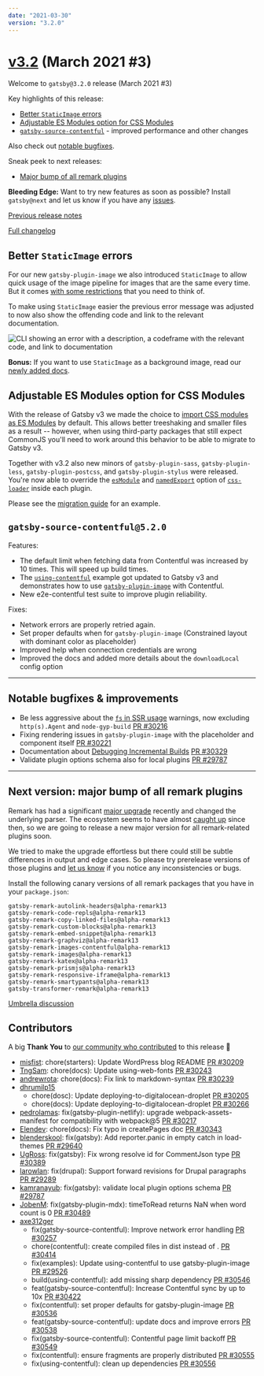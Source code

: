 ```yaml
---
date: "2021-03-30"
version: "3.2.0"
---
```


# [v3.2](https://github.com/gatsbyjs/gatsby/compare/gatsby@3.2.0-next.0...gatsby@3.2.0) (March 2021 #3)

Welcome to `gatsby@3.2.0` release (March 2021 #3)

Key highlights of this release:

- [Better `StaticImage` errors](#better-staticimage-errors)
- [Adjustable ES Modules option for CSS Modules](#adjustable-es-modules-option-for-css-modules)
- [`gatsby-source-contentful`](#gatsby-source-contentful520) - improved performance and other changes

Also check out [notable bugfixes](#notable-bugfixes).

Sneak peek to next releases:

- [Major bump of all remark plugins](#next-version-major-bump-of-all-remark-plugins)

**Bleeding Edge:** Want to try new features as soon as possible? Install `gatsby@next` and let us know
if you have any [issues](https://github.com/gatsbyjs/gatsby/issues).

[Previous release notes](/docs/reference/release-notes/v3.1)

[Full changelog](https://github.com/gatsbyjs/gatsby/compare/gatsby@3.2.0-next.0...gatsby@3.2.0)

## Better `StaticImage` errors

For our new `gatsby-plugin-image` we also introduced `StaticImage` to allow quick usage of the image pipeline for images that are the same every time. But it comes [with some restrictions](/docs/reference/built-in-components/gatsby-plugin-image/#restrictions-on-using-staticimage) that you need to think of.

To make using `StaticImage` easier the previous error message was adjusted to now also show the offending code and link to the relevant documentation.

![CLI showing an error with a description, a codeframe with the relevant code, and link to documentation](https://user-images.githubusercontent.com/213306/111302367-3a142500-864b-11eb-8768-d46e452e70f1.png)

**Bonus:** If you want to use `StaticImage` as a background image, read our [newly added docs](/docs/how-to/images-and-media/using-gatsby-plugin-image#background-images).

## Adjustable ES Modules option for CSS Modules

With the release of Gatsby v3 we made the choice to [import CSS modules as ES Modules](/docs/reference/release-notes/migrating-from-v2-to-v3/#css-modules-are-imported-as-es-modules) by default. This allows better treeshaking and smaller files as a result -- however, when using third-party packages that still expect CommonJS you'll need to work around this behavior to be able to migrate to Gatsby v3.

Together with v3.2 also new minors of `gatsby-plugin-sass`, `gatsby-plugin-less`, `gatsby-plugin-postcss`, and `gatsby-plugin-stylus` were released. You're now able to override the [`esModule`](https://github.com/webpack-contrib/css-loader#esmodule) and [`namedExport`](https://github.com/webpack-contrib/css-loader#namedexport) option of [`css-loader`](https://github.com/webpack-contrib/css-loader) inside each plugin.

Please see the [migration guide](/docs/reference/release-notes/migrating-from-v2-to-v3/#css-modules-are-imported-as-es-modules) for an example.

## `gatsby-source-contentful@5.2.0`

Features:

- The default limit when fetching data from Contentful was increased by 10 times. This will speed up build times.
- The [`using-contentful`](https://github.com/gatsbyjs/gatsby/tree/master/examples/using-contentful) example got updated to Gatsby v3 and demonstrates how to use [`gatsby-plugin-image`](https://github.com/gatsbyjs/gatsby/tree/master/packages/gatsby-plugin-image) with Contentful.
- New e2e-contentful test suite to improve plugin reliability.

Fixes:

- Network errors are properly retried again.
- Set proper defaults when for `gatsby-plugin-image` (Constrained layout with dominant color as placeholder)
- Improved help when connection credentials are wrong
- Improved the docs and added more details about the `downloadLocal` config option

---

## Notable bugfixes & improvements

- Be less aggressive about the [`fs` in SSR usage](https://www.gatsbyjs.com/docs/reference/release-notes/migrating-from-v2-to-v3/#using-fs-in-ssr) warnings, now excluding `http(s).Agent` and `node-gyp-build` [PR #30216](https://github.com/gatsbyjs/gatsby/pull/30216)
- Fixing rendering issues in `gatsby-plugin-image` with the placeholder and component itself [PR #30221](https://github.com/gatsbyjs/gatsby/pull/30221)
- Documentation about [Debugging Incremental Builds](/docs/debugging-incremental-builds/) [PR #30329](https://github.com/gatsbyjs/gatsby/pull/30329)
- Validate plugin options schema also for local plugins [PR #29787](https://github.com/gatsbyjs/gatsby/pull/29787)

---

## Next version: major bump of all remark plugins

Remark has had a significant [major upgrade](https://github.com/remarkjs/remark/releases/tag/13.0.0) recently and changed the underlying parser. The ecosystem seems to have almost [caught up](https://github.com/remarkjs/remark/blob/main/doc/plugins.md#list-of-plugins) since then, so we are going to release a new major version for all remark-related plugins soon.

We tried to make the upgrade effortless but there could still be subtle differences in output and edge cases. So please try prerelease versions of those plugins and [let us know](https://github.com/gatsbyjs/gatsby/discussions/30385) if you notice any inconsistencies or bugs.

Install the following canary versions of all remark packages that you have in your `package.json`:

```
gatsby-remark-autolink-headers@alpha-remark13
gatsby-remark-code-repls@alpha-remark13
gatsby-remark-copy-linked-files@alpha-remark13
gatsby-remark-custom-blocks@alpha-remark13
gatsby-remark-embed-snippet@alpha-remark13
gatsby-remark-graphviz@alpha-remark13
gatsby-remark-images-contentful@alpha-remark13
gatsby-remark-images@alpha-remark13
gatsby-remark-katex@alpha-remark13
gatsby-remark-prismjs@alpha-remark13
gatsby-remark-responsive-iframe@alpha-remark13
gatsby-remark-smartypants@alpha-remark13
gatsby-transformer-remark@alpha-remark13
```

[Umbrella discussion](https://github.com/gatsbyjs/gatsby/discussions/30385)

## Contributors

A big **Thank You** to [our community who contributed](https://github.com/gatsbyjs/gatsby/compare/gatsby@3.2.0-next.0...gatsby@3.2.0) to this release 💜

- [misfist](https://github.com/misfist): chore(starters): Update WordPress blog README [PR #30209](https://github.com/gatsbyjs/gatsby/pull/30209)
- [TngSam](https://github.com/TngSam): chore(docs): Update using-web-fonts [PR #30243](https://github.com/gatsbyjs/gatsby/pull/30243)
- [andrewrota](https://github.com/andrewrota): chore(docs): Fix link to markdown-syntax [PR #30239](https://github.com/gatsbyjs/gatsby/pull/30239)
- [dhrumilp15](https://github.com/dhrumilp15)
  - chore(dosc): Update deploying-to-digitalocean-droplet [PR #30205](https://github.com/gatsbyjs/gatsby/pull/30205)
  - chore(docs): Update deploying-to-digitalocean-droplet [PR #30266](https://github.com/gatsbyjs/gatsby/pull/30266)
- [pedrolamas](https://github.com/pedrolamas): fix(gatsby-plugin-netlify): upgrade webpack-assets-manifest for compatibility with webpack@5 [PR #30217](https://github.com/gatsbyjs/gatsby/pull/30217)
- [Elendev](https://github.com/Elendev): chore(docs): Fix typo in createPages doc [PR #30343](https://github.com/gatsbyjs/gatsby/pull/30343)
- [blenderskool](https://github.com/blenderskool): fix(gatsby): Add reporter.panic in empty catch in load-themes [PR #29640](https://github.com/gatsbyjs/gatsby/pull/29640)
- [UgRoss](https://github.com/UgRoss): fix(gatsby): Fix wrong resolve id for CommentJson type [PR #30389](https://github.com/gatsbyjs/gatsby/pull/30389)
- [larowlan](https://github.com/larowlan): fix(drupal): Support forward revisions for Drupal paragraphs [PR #29289](https://github.com/gatsbyjs/gatsby/pull/29289)
- [kamranayub](https://github.com/kamranayub): fix(gatsby): validate local plugin options schema [PR #29787](https://github.com/gatsbyjs/gatsby/pull/29787)
- [JobenM](https://github.com/JobenM): fix(gatsby-plugin-mdx): timeToRead returns NaN when word count is 0 [PR #30489](https://github.com/gatsbyjs/gatsby/pull/30489)
- [axe312ger](https://github.com/axe312ger)
  - fix(gatsby-source-contentful): Improve network error handling [PR #30257](https://github.com/gatsbyjs/gatsby/pull/30257)
  - chore(contentful): create compiled files in dist instead of . [PR #30414](https://github.com/gatsbyjs/gatsby/pull/30414)
  - fix(examples): Update using-contentful to use gatsby-plugin-image [PR #29526](https://github.com/gatsbyjs/gatsby/pull/29526)
  - build(using-contentful): add missing sharp dependency [PR #30546](https://github.com/gatsbyjs/gatsby/pull/30546)
  - feat(gatsby-source-contentful): Increase Contentful sync by up to 10x [PR #30422](https://github.com/gatsbyjs/gatsby/pull/30422)
  - fix(contentful): set proper defaults for gatsby-plugin-image [PR #30536](https://github.com/gatsbyjs/gatsby/pull/30536)
  - feat(gatsby-source-contentful): update docs and improve errors [PR #30538](https://github.com/gatsbyjs/gatsby/pull/30538)
  - fix(gatsby-source-contentful): Contentful page limit backoff [PR #30549](https://github.com/gatsbyjs/gatsby/pull/30549)
  - fix(contentful): ensure fragments are properly distributed [PR #30555](https://github.com/gatsbyjs/gatsby/pull/30555)
  - fix(using-contentful): clean up dependencies [PR #30556](https://github.com/gatsbyjs/gatsby/pull/30556)
